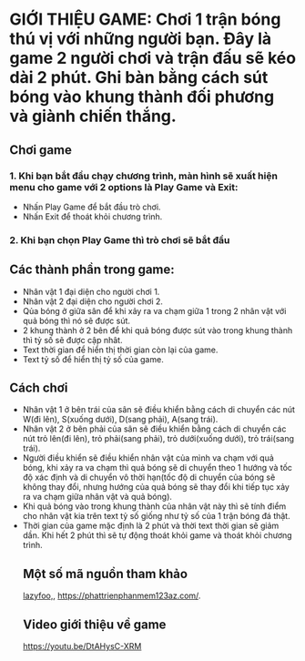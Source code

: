 # GIỚI THIỆU GAME: Chơi 1 trận bóng thú vị với những người bạn. Đây là game 2 người chơi và trận đấu sẽ kéo dài 2 phút. Ghi bàn bằng cách sút bóng vào khung thành đối phương và giành chiến thắng.
## Chơi game 
### 1. Khi bạn bắt đầu chạy chương trình, màn hình sẽ xuất hiện menu cho game với 2 options là Play Game và Exit:
- Nhấn Play Game để bắt đầu trò chơi.
- Nhấn Exit để thoát khỏi chương trình.
### 2.  Khi bạn chọn Play Game thì trò chơi sẽ bắt đầu
## Các thành phần trong game:
- Nhân vật 1 đại diện cho người chơi 1.
- Nhân vật 2 đại diện cho người chơi 2.
- Qủa bóng ở giữa sân để khi xảy ra va chạm giữa 1 trong 2 nhân vật với quả bóng thì nó sẽ được sút.
- 2 khung thành ở 2 bên để khi quả bóng được sút vào trong khung thành thì tỷ số sẽ được cập nhât.
- Text thời gian để hiển thị thời gian còn lại của game.
- Text tỷ số để hiển thị tỷ số của game.
## Cách chơi
- Nhân vật 1 ở bên trái của sân sẽ điều khiển bằng cách di chuyển các nút W(đi lên), S(xuống dưới), D(sang phải), A(sang trái).
- Nhân vật 2 ở bên phải của sân sẽ điều khiển bằng cách di chuyển các nút trỏ lên(đi lên), trỏ phải(sang phải), trỏ dưới(xuống dưới), trỏ trái(sang trái).
- Người điều khiển sẽ điều khiển nhân vật của mình va chạm với quả bóng, khi xảy ra va chạm thì quả bóng sẽ di chuyển theo 1 hướng và tốc độ xác định và di chuyển vô thời hạn(tốc độ di chuyển của bóng sẽ không thay đổi, nhưng hướng của quả bóng sẽ thay đổi khi tiếp tục xảy ra va chạm giữa nhân vật và quả bóng).
- Khi quả bóng vào trong khung thành của nhân vật này thì sẽ tính điểm cho nhân vật kia trên text tỷ số giống như tỷ số của 1 trận bóng đá thật.
- Thời gian của game mặc định là 2 phút và thời text thời gian sẽ giảm dần. Khi hết 2 phút thì sẽ tự động thoát khỏi game và thoát khỏi chương trình.
  ## Một số mã nguồn tham khảo
  [lazyfoo,](https://lazyfoo.net/), https://phattrienphanmem123az.com/.
  ## Video giới thiệu về game
  https://youtu.be/DtAHysC-XRM
